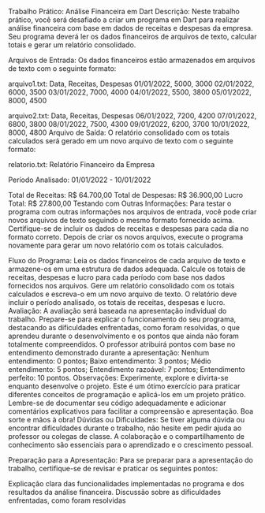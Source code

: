 Trabalho Prático: Análise Financeira em Dart
Descrição:
Neste trabalho prático, você será desafiado a criar um programa em Dart para realizar análise financeira com base em dados de receitas e despesas da empresa. Seu programa deverá ler os dados financeiros de arquivos de texto, calcular totais e gerar um relatório consolidado.

Arquivos de Entrada:
Os dados financeiros estão armazenados em arquivos de texto com o seguinte formato:

arquivo1.txt:
Data, Receitas, Despesas
01/01/2022, 5000, 3000
02/01/2022, 6000, 3500
03/01/2022, 7000, 4000
04/01/2022, 5500, 3800
05/01/2022, 8000, 4500

arquivo2.txt:
Data, Receitas, Despesas
06/01/2022, 7200, 4200
07/01/2022, 6800, 3800
08/01/2022, 7500, 4300
09/01/2022, 6200, 3700
10/01/2022, 8000, 4800
Arquivo de Saída:
O relatório consolidado com os totais calculados será gerado em um novo arquivo de texto com o seguinte formato:

relatorio.txt:
Relatório Financeiro da Empresa

Período Analisado: 01/01/2022 - 10/01/2022

Total de Receitas: R$ 64.700,00
Total de Despesas: R$ 36.900,00
Lucro Total: R$ 27.800,00
Testando com Outras Informações:
Para testar o programa com outras informações nos arquivos de entrada, você pode criar novos arquivos de texto seguindo o mesmo formato fornecido acima. Certifique-se de incluir os dados de receitas e despesas para cada dia no formato correto. Depois de criar os novos arquivos, execute o programa novamente para gerar um novo relatório com os totais calculados.

Fluxo do Programa:
Leia os dados financeiros de cada arquivo de texto e armazene-os em uma estrutura de dados adequada.
Calcule os totais de receitas, despesas e lucro para cada período com base nos dados fornecidos nos arquivos.
Gere um relatório consolidado com os totais calculados e escreva-o em um novo arquivo de texto.
O relatório deve incluir o período analisado, os totais de receitas, despesas e lucro.
Avaliação:
A avaliação será baseada na apresentação individual do trabalho.
Prepare-se para explicar o funcionamento do seu programa, destacando as dificuldades enfrentadas, como foram resolvidas, o que aprendeu durante o desenvolvimento e os pontos que ainda não foram totalmente compreendidos.
O professor atribuirá pontos com base no entendimento demonstrado durante a apresentação:
Nenhum entendimento: 0 pontos;
Baixo entendimento: 3 pontos;
Médio entendimento: 5 pontos;
Entendimento razoável: 7 pontos;
Entendimento perfeito: 10 pontos.
Observações:
Experimente, explore e divirta-se enquanto desenvolve o projeto. Este é um ótimo exercício para praticar diferentes conceitos de programação e aplicá-los em um projeto prático.
Lembre-se de documentar seu código adequadamente e adicionar comentários explicativos para facilitar a compreensão e apresentação.
Boa sorte e mãos à obra!
Dúvidas ou Dificuldades:
Se tiver alguma dúvida ou encontrar dificuldades durante o trabalho, não hesite em pedir ajuda ao professor ou colegas de classe. A colaboração e o compartilhamento de conhecimento são essenciais para o aprendizado e o crescimento pessoal.

Preparação para a Apresentação:
Para se preparar para a apresentação do trabalho, certifique-se de revisar e praticar os seguintes pontos:

Explicação clara das funcionalidades implementadas no programa e dos resultados da análise financeira.
Discussão sobre as dificuldades enfrentadas, como foram resolvidas
